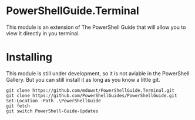 # PowerShellGuide.Terminal

This module is an extension of The PowerShell Guide that will allow you to view it directly in you terminal. 

# Installing
This module is still under development, so it is not aviable in the PowerShell Gallery. But you can still install it as long as you know a little git.

```
git clone https://github.com/mdowst/PowerShellGuide.Terminal.git
git clone https://github.com/PowerShellGuides/PowerShellGuide.git
Set-Location -Path .\PowerShellGuide
git fetch
git switch PowerShell-Guide-Updates
```